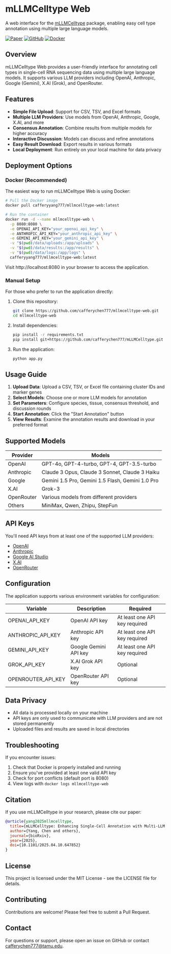 # mLLMCelltype Web

A web interface for the [mLLMCelltype](https://github.com/cafferychen777/mLLMCelltype) package, enabling easy cell type annotation using multiple large language models.

[![Paper](https://img.shields.io/badge/bioRxiv-10.1101%2F2025.04.10.647852-blue)](https://www.biorxiv.org/content/10.1101/2025.04.10.647852v1)
[![GitHub](https://img.shields.io/github/stars/cafferychen777/mLLMCelltype?style=social)](https://github.com/cafferychen777/mLLMCelltype)
[![Docker](https://img.shields.io/docker/pulls/cafferyyang777/mllmcelltype-web)](https://hub.docker.com/r/cafferyyang777/mllmcelltype-web)

## Overview

mLLMCelltype Web provides a user-friendly interface for annotating cell types in single-cell RNA sequencing data using multiple large language models. It supports various LLM providers including OpenAI, Anthropic, Google (Gemini), X.AI (Grok), and OpenRouter.

## Features

- **Simple File Upload**: Support for CSV, TSV, and Excel formats
- **Multiple LLM Providers**: Use models from OpenAI, Anthropic, Google, X.AI, and more
- **Consensus Annotation**: Combine results from multiple models for higher accuracy
- **Interactive Discussion**: Models can discuss and refine annotations
- **Easy Result Download**: Export results in various formats
- **Local Deployment**: Run entirely on your local machine for data privacy

## Deployment Options

### Docker (Recommended)

The easiest way to run mLLMCelltype Web is using Docker:

```bash
# Pull the Docker image
docker pull cafferyyang777/mllmcelltype-web:latest

# Run the container
docker run -d --name mllmcelltype-web \
  -p 8080:8080 \
  -e OPENAI_API_KEY="your_openai_api_key" \
  -e ANTHROPIC_API_KEY="your_anthropic_api_key" \
  -e GEMINI_API_KEY="your_gemini_api_key" \
  -v "$(pwd)/data/uploads:/app/uploads" \
  -v "$(pwd)/data/results:/app/results" \
  -v "$(pwd)/data/logs:/app/logs" \
  cafferyyang777/mllmcelltype-web:latest
```

Visit http://localhost:8080 in your browser to access the application.

### Manual Setup

For those who prefer to run the application directly:

1. Clone this repository:
   ```bash
   git clone https://github.com/cafferychen777/mllmcelltype-web.git
   cd mllmcelltype-web
   ```

2. Install dependencies:
   ```bash
   pip install -r requirements.txt
   pip install git+https://github.com/cafferychen777/mLLMCelltype.git
   ```

3. Run the application:
   ```bash
   python app.py
   ```

## Usage Guide

1. **Upload Data**: Upload a CSV, TSV, or Excel file containing cluster IDs and marker genes
2. **Select Models**: Choose one or more LLM models for annotation
3. **Set Parameters**: Configure species, tissue, consensus threshold, and discussion rounds
4. **Start Annotation**: Click the "Start Annotation" button
5. **View Results**: Examine the annotation results and download in your preferred format

## Supported Models

| Provider | Models |
|----------|--------|
| OpenAI | GPT-4o, GPT-4-turbo, GPT-4, GPT-3.5-turbo |
| Anthropic | Claude 3 Opus, Claude 3 Sonnet, Claude 3 Haiku |
| Google | Gemini 1.5 Pro, Gemini 1.5 Flash, Gemini 1.0 Pro |
| X.AI | Grok-3 |
| OpenRouter | Various models from different providers |
| Others | MiniMax, Qwen, Zhipu, StepFun |

## API Keys

You'll need API keys from at least one of the supported LLM providers:

- [OpenAI](https://platform.openai.com/account/api-keys)
- [Anthropic](https://console.anthropic.com/account/keys)
- [Google AI Studio](https://ai.google.dev/)
- [X.AI](https://x.ai/)
- [OpenRouter](https://openrouter.ai/)

## Configuration

The application supports various environment variables for configuration:

| Variable | Description | Required |
|----------|-------------|----------|
| OPENAI_API_KEY | OpenAI API key | At least one API key required |
| ANTHROPIC_API_KEY | Anthropic API key | At least one API key required |
| GEMINI_API_KEY | Google Gemini API key | At least one API key required |
| GROK_API_KEY | X.AI Grok API key | Optional |
| OPENROUTER_API_KEY | OpenRouter API key | Optional |

## Data Privacy

- All data is processed locally on your machine
- API keys are only used to communicate with LLM providers and are not stored permanently
- Uploaded files and results are saved in local directories

## Troubleshooting

If you encounter issues:

1. Check that Docker is properly installed and running
2. Ensure you've provided at least one valid API key
3. Check for port conflicts (default port is 8080)
4. View logs with `docker logs mllmcelltype-web`

## Citation

If you use mLLMCelltype in your research, please cite our paper:

```bibtex
@article{yang2025mllmcelltype,
  title={mLLMCelltype: Enhancing Single-Cell Annotation with Multi-LLM Consensus and Discussion},
  author={Yang, Chen and others},
  journal={bioRxiv},
  year={2025},
  doi={10.1101/2025.04.10.647852}
}
```

## License

This project is licensed under the MIT License - see the LICENSE file for details.

## Contributing

Contributions are welcome! Please feel free to submit a Pull Request.

## Contact

For questions or support, please open an issue on GitHub or contact [cafferychen777@tamu.edu](mailto:cafferychen777@tamu.edu).
